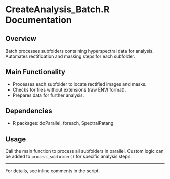 # CreateAnalysis_Batch.R Documentation

## Overview
Batch processes subfolders containing hyperspectral data for analysis. Automates rectification and masking steps for each subfolder.

## Main Functionality
- Processes each subfolder to locate rectified images and masks.
- Checks for files without extensions (raw ENVI format).
- Prepares data for further analysis.

## Dependencies
- R packages: doParallel, foreach, SpectralPatang

## Usage
Call the main function to process all subfolders in parallel. Custom logic can be added to `process_subfolder()` for specific analysis steps.

---
For details, see inline comments in the script.